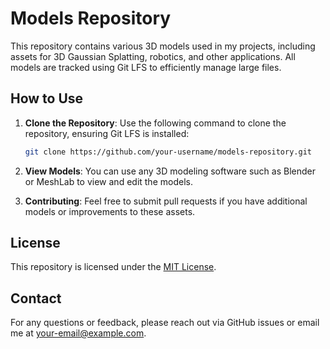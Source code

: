 # Models Repository

This repository contains various 3D models used in my projects, including assets for 3D Gaussian Splatting, robotics, and other applications. All models are tracked using Git LFS to efficiently manage large files.

## How to Use

1. **Clone the Repository**: Use the following command to clone the repository, ensuring Git LFS is installed:
   ```sh
   git clone https://github.com/your-username/models-repository.git
   ```

2. **View Models**: You can use any 3D modeling software such as Blender or MeshLab to view and edit the models.

3. **Contributing**: Feel free to submit pull requests if you have additional models or improvements to these assets.

## License

This repository is licensed under the [MIT License](LICENSE).

## Contact

For any questions or feedback, please reach out via GitHub issues or email me at [your-email@example.com](mailto:your-email@example.com).

